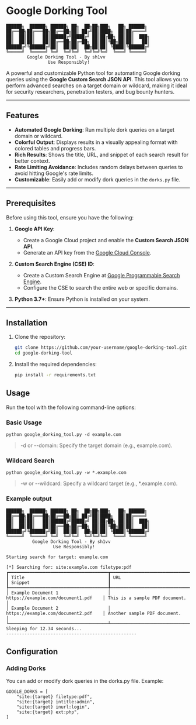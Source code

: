 # Google Dorking Tool

```
██████╗  ██████╗ ██████╗ ██╗  ██╗██╗███╗   ██╗ ██████╗ 
██╔══██╗██╔═══██╗██╔══██╗██║ ██╔╝██║████╗  ██║██╔════╝ 
██║  ██║██║   ██║██████╔╝█████╔╝ ██║██╔██╗ ██║██║  ███╗
██║  ██║██║   ██║██╔══██╗██╔═██╗ ██║██║╚██╗██║██║   ██║
██████╔╝╚██████╔╝██║  ██║██║  ██╗██║██║ ╚████║╚██████╔╝
╚═════╝  ╚═════╝ ╚═╝  ╚═╝╚═╝  ╚═╝╚═╝╚═╝  ╚═══╝ ╚═════╝ 
        Google Dorking Tool - By sh1vv
                Use Responsibly!
```

A powerful and customizable Python tool for automating Google dorking queries using the **Google Custom Search JSON API**. This tool allows you to perform advanced searches on a target domain or wildcard, making it ideal for security researchers, penetration testers, and bug bounty hunters.

---

## Features

- **Automated Google Dorking**: Run multiple dork queries on a target domain or wildcard.
- **Colorful Output**: Displays results in a visually appealing format with colored tables and progress bars.
- **Rich Results**: Shows the title, URL, and snippet of each search result for better context.
- **Rate Limiting Avoidance**: Includes random delays between queries to avoid hitting Google's rate limits.
- **Customizable**: Easily add or modify dork queries in the `dorks.py` file.

---

## Prerequisites

Before using this tool, ensure you have the following:

1. **Google API Key**:
   - Create a Google Cloud project and enable the **Custom Search JSON API**.
   - Generate an API key from the [Google Cloud Console](https://console.cloud.google.com/).

2. **Custom Search Engine (CSE) ID**:
   - Create a Custom Search Engine at [Google Programmable Search Engine](https://programmablesearchengine.google.com/about/).
   - Configure the CSE to search the entire web or specific domains.

3. **Python 3.7+**: Ensure Python is installed on your system.

---

## Installation
1. Clone the repository:
   ```bash
   git clone https://github.com/your-username/google-dorking-tool.git
   cd google-dorking-tool
   ```
2. Install the required dependencies:
   ```bash
   pip install -r requirements.txt
   ```

## Usage
Run the tool with the following command-line options:
### Basic Usage
```
python google_dorking_tool.py -d example.com
```
> -d or --domain: Specify the target domain (e.g., example.com).

### Wildcard Search
```
python google_dorking_tool.py -w *.example.com
```
> -w or --wildcard: Specify a wildcard target (e.g., *.example.com).

### Example output
```
██████╗  ██████╗ ██████╗ ██╗  ██╗██╗███╗   ██╗ ██████╗ 
██╔══██╗██╔═══██╗██╔══██╗██║ ██╔╝██║████╗  ██║██╔════╝ 
██║  ██║██║   ██║██████╔╝█████╔╝ ██║██╔██╗ ██║██║  ███╗
██║  ██║██║   ██║██╔══██╗██╔═██╗ ██║██║╚██╗██║██║   ██║
██████╔╝╚██████╔╝██║  ██║██║  ██╗██║██║ ╚████║╚██████╔╝
╚═════╝  ╚═════╝ ╚═╝  ╚═╝╚═╝  ╚═╝╚═╝╚═╝  ╚═══╝ ╚═════╝ 
          Google Dorking Tool - By sh1vv
                  Use Responsibly!

Starting search for target: example.com

[*] Searching for: site:example.com filetype:pdf
┏━━━━━━━━━━━━━━━━━━━━━━━━━━━━━━━━━━━━━━┳━━━━━━━━━━━━━━━━━━━━━━━━━━━━━━━━━━━━━━┳━━━━━━━━━━━━━━━━━━━━━━━━━━━━━━━━━━━━━━┓
┃ Title                                ┃ URL                                  ┃ Snippet                              ┃
┡━━━━━━━━━━━━━━━━━━━━━━━━━━━━━━━━━━━━━━╇━━━━━━━━━━━━━━━━━━━━━━━━━━━━━━━━━━━━━━╇━━━━━━━━━━━━━━━━━━━━━━━━━━━━━━━━━━━━━━┩
│ Example Document 1                   │ https://example.com/document1.pdf    │ This is a sample PDF document.       │
│ Example Document 2                   │ https://example.com/document2.pdf    │ Another sample PDF document.        │
└──────────────────────────────────────┴──────────────────────────────────────┴──────────────────────────────────────┘
Sleeping for 12.34 seconds...
--------------------------------------------------
```
## Configuration
### Adding Dorks
You can add or modify dork queries in the dorks.py file. Example:
```
GOOGLE_DORKS = [
    "site:{target} filetype:pdf",
    "site:{target} intitle:admin",
    "site:{target} inurl:login",
    "site:{target} ext:php",
]
```
